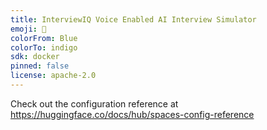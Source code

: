```yaml
---
title: InterviewIQ Voice Enabled AI Interview Simulator
emoji: 🐢
colorFrom: Blue
colorTo: indigo
sdk: docker
pinned: false
license: apache-2.0
---
```


Check out the configuration reference at https://huggingface.co/docs/hub/spaces-config-reference
